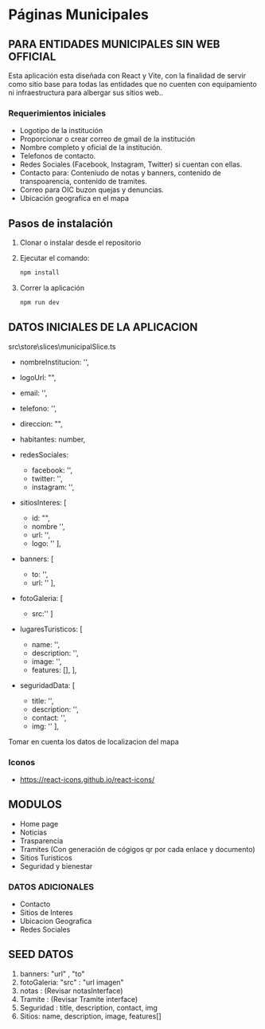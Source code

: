 # Páginas Municipales

## PARA ENTIDADES MUNICIPALES SIN WEB OFFICIAL

Esta aplicación esta diseñada con React y Vite, con la finalidad de servir como sitio base para todas las entidades que no cuenten con equipamiento ni infraestructura para albergar sus sitios web..

### Requerimientos iniciales

- Logotipo de la institución
- Proporcionar o crear correo de  gmail de la institución
- Nombre completo y oficial de la institución.
- Telefonos de contacto.
- Redes Sociales (Facebook, Instagram, Twitter) si cuentan con ellas.
- Contacto para: Conteniudo de notas y banners, contenido de transpoarencia, contenido de tramites.
- Correo para OIC buzon quejas y denuncias.
- Ubicación geografica en el mapa

## Pasos de instalación

1. Clonar o instalar desde el repositorio
2. Ejecutar el comando:

    ```bash
    npm install
    ```

3. Correr la aplicación

    ```bash
    npm run dev
    ```

## DATOS INICIALES DE LA APLICACION

src\store\slices\municipalSlice.ts

- nombreInstitucion: '',
- logoUrl: "",
- email: '',
- telefono: '',
- direccion: "",
- habitantes: number,
- redesSociales:
  - facebook: '',
  - twitter: '',
  - instagram: '',
- sitiosInteres:
   [
  - id: "",
  - nombre '',
  - url: '',
  - logo: ''
        ],
- banners: [
  - to: '',
  - url: ''
        ],
- fotoGaleria: [
  - src:''
  ]
- lugaresTuristicos: [
  - name: '',
  - description: '',
  - image: '',
  - features: [],
        ],

- seguridadData: [
  - title: '',
  - description: '',
  - contact: '',
  - img: ''
        ],

Tomar en cuenta los datos de localizacion del mapa

### Iconos

- <https://react-icons.github.io/react-icons/>

## MODULOS

- Home page
- Noticias
- Trasparencia
- Tramites (Con generación de cógigos qr por cada enlace y documento)
- Sitios Turisticos
- Seguridad y bienestar

### DATOS ADICIONALES

- Contacto
- Sitios de Interes
- Ubicacion Geografica
- Redes Sociales

## SEED DATOS

1. banners: "url" , "to"  
2. fotoGaleria: "src" : "url imagen"
3. notas : (Revisar notasInterface)
4. Tramite : (Revisar Tramite interface)
5. Seguridad : title, description, contact, img
6. Sitios: name, description, image, features[]
